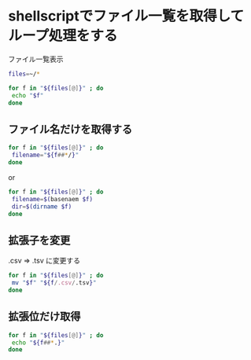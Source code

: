 # shellscriptでファイル一覧を取得してループ処理をする

ファイル一覧表示

```bash
files=~/*

for f in "${files[@]}" ; do
 echo "$f"
done        
```

## ファイル名だけを取得する

```bash
for f in "${files[@]}" ; do
 filename="${f##*/}"
done
```

or

```bash
for f in "${files[@]}" ; do
 filename=$(basenaem $f)
 dir=$(dirname $f)
done
```

## 拡張子を変更

.csv => .tsv に変更する

```bash
for f in "${files[@]}" ; do
 mv "$f" "${f/.csv/.tsv}"
done
```

## 拡張位だけ取得

```bash
for f in "${files[@]}" ; do
 echo "${f##*.}"
done
```

<!--
```bash

```

-->
